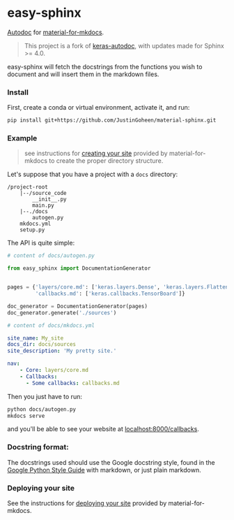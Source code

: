 # easy-sphinx

[Autodoc](http://www.sphinx-doc.org/en/master/usage/extensions/autodoc.html) for [material-for-mkdocs](https://squidfunk.github.io/mkdocs-material/).

> This project is a fork of [keras-autodoc](https://github.com/keras-team/keras-autodoc), with updates made for Sphinx >= 4.0.

easy-sphinx will fetch the docstrings from the functions you wish to document and will insert them in the markdown files.

### Install

First, create a conda or virtual environment, activate it, and run:

```bash
pip install git+https://github.com/JustinGoheen/material-sphinx.git
```

### Example

> see instructions for [creating your site](https://squidfunk.github.io/mkdocs-material/creating-your-site/) provided by material-for-mkdocs to create the proper directory structure.

Let's suppose that you have a project with a `docs` directory:

```
/project-root
    |--/source_code
        __init__.py
        main.py
    |--./docs
        autogen.py
    mkdocs.yml
    setup.py
```

The API is quite simple:

```python
# content of docs/autogen.py

from easy_sphinx import DocumentationGenerator


pages = {'layers/core.md': ['keras.layers.Dense', 'keras.layers.Flatten'],
         'callbacks.md': ['keras.callbacks.TensorBoard']}

doc_generator = DocumentationGenerator(pages)
doc_generator.generate('./sources')
```

```yaml
# content of docs/mkdocs.yml

site_name: My_site
docs_dir: docs/sources
site_description: 'My pretty site.'

nav:
    - Core: layers/core.md
    - Callbacks:
      - Some callbacks: callbacks.md
```

Then you just have to run:

```bash
python docs/autogen.py
mkdocs serve
```

and you'll be able to see your website at [localhost:8000/callbacks](http://localhost:8000/callbacks/).

### Docstring format:

The docstrings used should use the Google docstring style, found in the [Google Python Style Guide](https://google.github.io/styleguide/pyguide.html#38-comments-and-docstrings) with markdown, or just plain markdown.


### Deploying your site

See the instructions for [deploying your site](https://squidfunk.github.io/mkdocs-material/publishing-your-site/) provided by material-for-mkdocs.
